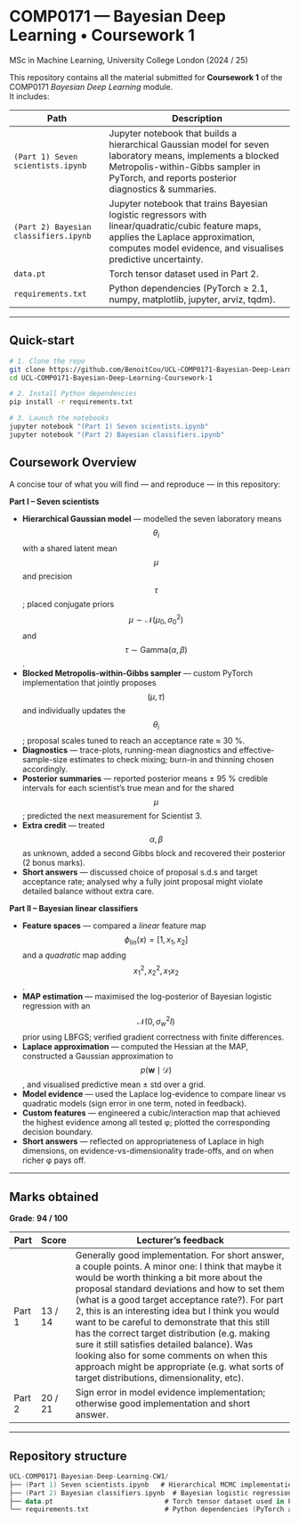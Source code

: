# COMP0171 — Bayesian Deep Learning • Coursework 1  
MSc in Machine Learning, University College London (2024 / 25)

This repository contains all the material submitted for **Coursework 1** of the COMP0171 *Bayesian Deep Learning* module.  
It includes:

| Path                                           | Description                                                                                                                                                                                                                            |
| ---------------------------------------------- | -------------------------------------------------------------------------------------------------------------------------------------------------------------------------------------------------------------------------------------- |
| `(Part 1) Seven scientists.ipynb`              | Jupyter notebook that builds a hierarchical Gaussian model for seven laboratory means, implements a blocked Metropolis-within-Gibbs sampler in PyTorch, and reports posterior diagnostics & summaries.                                |
| `(Part 2) Bayesian classifiers.ipynb`          | Jupyter notebook that trains Bayesian logistic regressors with linear/quadratic/cubic feature maps, applies the Laplace approximation, computes model evidence, and visualises predictive uncertainty.                               |
| `data.pt`                                      | Torch tensor dataset used in Part 2.                                                                                                                                                                                                  |
| `requirements.txt`                             | Python dependencies (PyTorch ≥ 2.1, numpy, matplotlib, jupyter, arviz, tqdm).                                                                                                                                                          |

---

## Quick-start

```bash
# 1. Clone the repo
git clone https://github.com/BenoitCou/UCL-COMP0171-Bayesian-Deep-Learning-Coursework-1
cd UCL-COMP0171-Bayesian-Deep-Learning-Coursework-1

# 2. Install Python dependencies
pip install -r requirements.txt

# 3. Launch the notebooks
jupyter notebook "(Part 1) Seven scientists.ipynb"
jupyter notebook "(Part 2) Bayesian classifiers.ipynb"
```

## Coursework Overview  

A concise tour of what you will find — and reproduce — in this repository:

**Part I – Seven scientists**

- **Hierarchical Gaussian model** — modelled the seven laboratory means $$\theta_i$$ with a shared latent mean $$\mu$$ and precision $$\tau$$; placed conjugate priors $$ \mu \sim \mathcal N(\mu_0,\sigma_0^2)$$ and $$\tau \sim \text{Gamma}(\alpha,\beta)$$.  
- **Blocked Metropolis-within-Gibbs sampler** — custom PyTorch implementation that jointly proposes $$(\mu,\tau)$$ and individually updates the $$\theta_i$$; proposal scales tuned to reach an acceptance rate ≈ 30 %.  
- **Diagnostics** — trace-plots, running-mean diagnostics and effective‐sample-size estimates to check mixing; burn-in and thinning chosen accordingly.  
- **Posterior summaries** — reported posterior means ± 95 % credible intervals for each scientist’s true mean and for the shared $$\mu$$; predicted the next measurement for Scientist 3.  
- **Extra credit** — treated $$\alpha,\beta$$ as unknown, added a second Gibbs block and recovered their posterior (2 bonus marks).  
- **Short answers** — discussed choice of proposal s.d.s and target acceptance rate; analysed why a fully joint proposal might violate detailed balance without extra care.  

**Part II – Bayesian linear classifiers**

- **Feature spaces** — compared a *linear* feature map $$\phi_\text{lin}(x)=[1,x_1,x_2]$$ and a *quadratic* map adding $$x_1^2,x_2^2,x_1x_2$$.  
- **MAP estimation** — maximised the log-posterior of Bayesian logistic regression with an $$ \mathcal N(0,\sigma_w^2I)$$ prior using LBFGS; verified gradient correctness with finite differences.  
- **Laplace approximation** — computed the Hessian at the MAP, constructed a Gaussian approximation to $$p(\mathbf w\mid\mathcal D)$$, and visualised predictive mean ± std over a grid.  
- **Model evidence** — used the Laplace log-evidence to compare linear vs quadratic models (sign error in one term, noted in feedback).  
- **Custom features** — engineered a cubic/interaction map that achieved the highest evidence among all tested φ; plotted the corresponding decision boundary.  
- **Short answers** — reflected on appropriateness of Laplace in high dimensions, on evidence-vs-dimensionality trade-offs, and on when richer φ pays off.  

---

## Marks obtained  

**Grade**: **94 / 100**

| Part | Score | Lecturer’s feedback |
| ---- | ----- | ------------------------------ |
| Part 1 | 13 / 14 | Generally good implementation. For short answer, a couple points. A minor one: I think that maybe it would be worth thinking a bit more about the proposal standard deviations and how to set them (what is a good target acceptance rate?). For part 2, this is an interesting idea but I think you would want to be careful to demonstrate that this still has the correct target distribution (e.g. making sure it still satisfies detailed balance). Was looking also for some comments on when this approach might be appropriate (e.g. what sorts of target distributions, dimensionality, etc). |
| Part 2 | 20 / 21 | Sign error in model evidence implementation; otherwise good implementation and short answer. |

---

## Repository structure  

```kotlin
UCL-COMP0171-Bayesian-Deep-Learning-CW1/
├── (Part 1) Seven scientists.ipynb   # Hierarchical MCMC implementation & analysis
├── (Part 2) Bayesian classifiers.ipynb  # Bayesian logistic regression, Laplace, evidence
├── data.pt                            # Torch tensor dataset used in Part 2
└── requirements.txt                   # Python dependencies (PyTorch ≥ 2.1, numpy, matplotlib)

